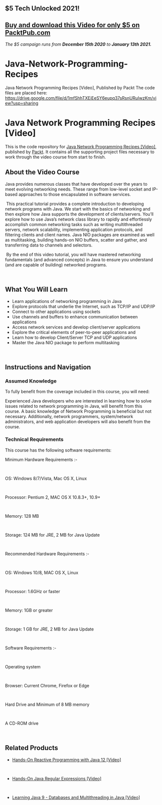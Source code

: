 ## $5 Tech Unlocked 2021!
[Buy and download this Video for only $5 on PacktPub.com](https://www.packtpub.com/product/java-network-programming-recipes-video/9781788627795)
-----
*The $5 campaign         runs from __December 15th 2020__ to __January 13th 2021.__*

# Java-Network-Programming-Recipes
Java Network Programming Recipes [Video], Published by Packt
The code files are placed here: https://drive.google.com/file/d/1mfShhTXEiEeSY6eupq37sRsnURuIwzKm/view?usp=sharing
# Java Network Programming Recipes [Video]

This is the code repository for [Java Network Programming Recipes [Video]](https://www.packtpub.com/networking-and-servers/java-network-programming-recipes-video?utm_source=github&utm_medium=repository&utm_campaign=9781788627795), published by [Packt](https://www.packtpub.com/?utm_source=github). It contains all the supporting project files necessary to work through the video course from start to finish.

## About the Video Course

Java provides numerous classes that have developed over the years to meet evolving networking needs. These range from low-level socket and IP-based approaches to those encapsulated in software services.

 This practical tutorial provides a complete introduction to developing network programs with Java. We start with the basics of networking and then explore how Java supports the development of clients/servers. You’ll explore how to use Java’s network class library to rapidly and effortlessly accomplish common networking tasks such as writing multithreaded servers, network scalability, implementing application protocols, and filtering clients and client names. Java NIO packages are examined as well as multitasking, building hands-on NIO buffers, scatter and gather, and transferring data to channels and selectors.

 By the end of this video tutorial, you will have mastered networking fundamentals (and advanced concepts) in Java to ensure you understand (and are capable of building) networked programs.


 


<H2>What You Will Learn</H2>

<DIV class=book-info-will-learn-text>

<UL>

<LI>Learn applications of networking programming in Java 

<LI>Explore protocols that underlie the Internet, such as TCP/IP and UDP/IP 

<LI>Connect to other applications using sockets 

<LI>Use channels and buffers to enhance communication between applications 

<LI>Access network services and develop client/server applications 

<LI>Explore the critical elements of peer-to-peer applications and&nbsp; 

<LI>Learn how to develop Client/Server TCP and UDP applications 

<LI>Master the Java NIO package to perform multitasking </LI></UL></DIV>


 


## Instructions and Navigation

### Assumed Knowledge

To fully benefit from the coverage included in this course, you will need:<br/>

Experienced Java developers who are interested in learning how to solve issues related to network programming in Java, will benefit from this course. A basic knowledge of Network Programming is beneficial but not necessary. Additionally, network programmers, system/network administrators, and web application developers will also benefit from the course. 

### Technical Requirements

This course has the following software requirements:<br/>

Minimum Hardware Requirements :-


 


OS: Windows 8/7/Vista, Mac OS X, Linux


 


Processor: Pentium 2, MAC OS X 10.8.3+, 10.9+


 


Memory: 128 MB


 


Storage: 124 MB for JRE, 2 MB for Java Update


 


Recommended Hardware Requirements :-


 


OS: Windows 10/8, MAC OS X, Linux


 


Processor: 1.6GHz or faster


 


Memory: 1GB or greater


 


Storage: 1 GB for JRE, 2 MB for Java Update


 


Software Requirements :-


 


Operating system


 


Browser: Current Chrome, Firefox or Edge


 


Hard Drive and Minimum of 8 MB memory


 


A CD-ROM drive


 


## Related Products

* [Hands-On Reactive Programming with Java 12 [Video]](https://www.packtpub.com/application-development/learning-java-9-databases-and-multithreading-java-video?utm_source=github&utm_medium=repository&utm_campaign=9781788620611)


 


* [Hands-On Java Regular Expressions [Video]](https://www.packtpub.com/application-development/learning-java-9-databases-and-multithreading-java-video?utm_source=github&utm_medium=repository&utm_campaign=9781788620611)


 


* [Learning Java 9 - Databases and Multithreading in Java [Video]](https://www.packtpub.com/application-development/learning-java-9-databases-and-multithreading-java-video?utm_source=github&utm_medium=repository&utm_campaign=9781788620611)
